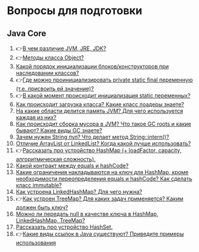 # Вопросы для подготовки

## Java Core

1. :point_right:[В чем различие JVM, JRE, JDK?](./java-core/В_чем_различие_JVM,_JRE,_JDK.md)
1. :point_right:[Методы класса Object?](./java-core/Методы_класса_Object.md)
1. [Какой порядок инициализации блоков/конструкторов при наследовании классов?](./java-core/Какой_порядок_инициализации_блоковконструкторов_при_наследовании_классов.md)
1. :point_right:[Где можно проинициализировать private static final переменную (т.е. присвоить ей значение)?](./java-core/Где_можно_проинициализировать_private_static_final_переменную_(т.е._присвоить_ей_значение).md)
1. :point_right:[В какой момент происходит инициализация static переменных?](./java-core/В_какой_момент_происходит_инициализация_static_переменных.md)
1. [Как происходит загрузка класса? Какие класс лоадеры знаете?](./java-core/Как_происходит_загрузка_класса_Какие_класс_лоадеры_знаете.md)
1. [На какие области делится память JVM? Для чего используется каждая из них?](./java-core/На_какие_области_делится_память_JVM_Для_чего_используется_каждая_из_них.md)
1. [Как происходит сборка мусора в JVM? Что такое GC roots и какие бывают? Какие виды GC знаете? ](./java-core/Как_происходит_сборка_мусора_в_JVM_Что_такое_GC_roots_и_какие_бывают_Какие_виды_GC_знаете_.md)
1. [Зачем нужен String пул? Что делает метод String::intern()?](./java-core/Зачем_нужен_String_пул_Что_делает_метод_Stringintern().md)
1. [Отличие ArrayList от LinkedList? Когда какой лучше использовать?](./java-core/Отличие_ArrayList_от_LinkedList_Когда_какой_лучше_использовать.md)
1. :point_right:[Рассказать про устройство HashMap (+ loadFactor, capacity, алгоритмическая сложность).](./java-core/Рассказать_про_устройство_HashMap_(+_loadFactor,_capacity,_алгоритмическая_сложность)..md)
1. [Какой контракт между equals и hashCode?](./java-core/Какой_контракт_между_equals_и_hashCode.md)
1. [Какие ограничения накладываются на ключ для HashMap, кроме необходимости переопределения equals и hashCode? Как сделать класс immutable?](./java-core/Какие_ограничения_накладываются_на_ключ_для_HashMap,_кроме_необходимости_переопределения_equals_и_hashCode_Как_сделать_класс_immutable.md)
1. [Как устроена LinkedHashMap? Для чего нужна?](./java-core/Как_устроена_LinkedHashMap_Для_чего_нужна.md)
1. :point_right:[Как устроен TreeMap? Для каких задач применяется? Каким должен быть ключ?](./java-core/Как_устроен_TreeMap_Для_каких_задач_применяется_Каким_должен_быть_ключ.md)
1. [Можно ли передать null в качестве ключа в HashMap, LinkedHashMap, TreeMap?](./java-core/Можно_ли_передать_null_в_качестве_ключа_в_HashMap,_LinkedHashMap,_TreeMap.md)
1. [Рассказать про устройство HashSet.](./java-core/Рассказать_про_устройство_HashSet..md)
1. :point_right:[Какие виды ссылок в Java существуют? Приведите примеры использования](./java-core/Какие_виды_ссылок_в_Java_существуют_Приведите_примеры_использования.md)